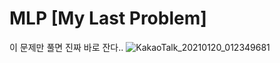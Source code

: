 # MLP [My Last Problem]
이 문제만 풀면 진짜 바로 잔다..
![KakaoTalk_20210120_012349681](https://user-images.githubusercontent.com/77470429/105062705-3c7c5780-5abe-11eb-8dbb-626cb8279f5e.jpg)
